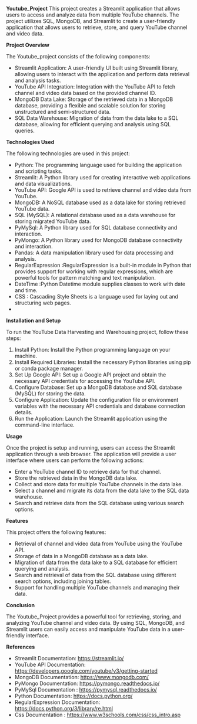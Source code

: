  **Youtube_Project**
This project creates a Streamlit application that allows users to access and analyze data from multiple YouTube channels. The project utilizes SQL, MongoDB, and Streamlit to create a user-friendly application that allows users to retrieve, store, and query YouTube channel and video data.

**Project Overview**

The Youtube_project consists of the following components:
- Streamlit Application: A user-friendly UI built using Streamlit library, allowing users to interact with the application and perform data retrieval and analysis tasks.
- YouTube API Integration: Integration with the YouTube API to fetch channel and video data based on the provided channel ID.
- MongoDB Data Lake: Storage of the retrieved data in a MongoDB database, providing a flexible and scalable solution for storing unstructured and semi-structured data.
- SQL Data Warehouse: Migration of data from the data lake to a SQL database, allowing for efficient querying and analysis using SQL queries.

**Technologies Used**

The following technologies are used in this project:
- Python: The programming language used for building the application and scripting tasks.
- Streamlit: A Python library used for creating interactive web applications and data visualizations.
- YouTube API: Google API is used to retrieve channel and video data from YouTube.
- MongoDB: A NoSQL database used as a data lake for storing retrieved YouTube data.
- SQL (MySQL): A relational database used as a data warehouse for storing migrated YouTube data.
- PyMySql: A Python library used for SQL database connectivity and interaction.
- PyMongo: A Python library used for MongoDB database connectivity and interaction.
- Pandas: A data manipulation library used for data processing and analysis.
- RegularExpression :RegularExpression is a built-in module in Python that provides support for working with regular expressions, which are powerful tools for pattern matching and text manipulation.
- DateTime :Python Datetime module supplies classes to work with date and time.
- CSS : Cascading Style Sheets is a language used for laying out and structuring web pages.
- 
**Installation and Setup**

To run the YouTube Data Harvesting and Warehousing project, follow these steps:
1. Install Python: Install the Python programming language on your machine.
2. Install Required Libraries: Install the necessary Python libraries using pip or conda package manager.
3. Set Up Google API: Set up a Google API project and obtain the necessary API credentials for accessing the YouTube API.
4. Configure Database: Set up a MongoDB database and SQL database (MySQL) for storing the data.
5. Configure Application: Update the configuration file or environment variables with the necessary API credentials and database connection details.
6. Run the Application: Launch the Streamlit application using the command-line interface.

**Usage**

Once the project is setup and running, users can access the Streamlit application through a web browser. The application will provide a user interface where users can perform the following actions:
- Enter a YouTube channel ID to retrieve data for that channel.
- Store the retrieved data in the MongoDB data lake.
- Collect and store data for multiple YouTube channels in the data lake.
- Select a channel and migrate its data from the data lake to the SQL data warehouse.
- Search and retrieve data from the SQL database using various search options.

**Features**

This project offers the following features:
- Retrieval of channel and video data from YouTube using the YouTube API.
- Storage of data in a MongoDB database as a data lake.
- Migration of data from the data lake to a SQL database for efficient querying and analysis.
- Search and retrieval of data from the SQL database using different search options, including joining tables.
- Support for handling multiple YouTube channels and managing their data.

**Conclusion**

The Youtube_Project provides a powerful tool for retrieving, storing, and analyzing YouTube channel and video data. By using SQL, MongoDB, and Streamlit users can easily access and manipulate YouTube data in a user-friendly interface. 

**References**

- Streamlit Documentation: https://streamlit.io/
- YouTube API Documentation: https://developers.google.com/youtube/v3/getting-started
- MongoDB Documentation: https://www.mongodb.com/
- PyMongo Documentation: https://pymongo.readthedocs.io/
- PyMySql Documentation : https://pymysql.readthedocs.io/
- Python Documentation: https://docs.python.org/
- RegularExpression Documentation: https://docs.python.org/3/library/re.html
- Css Documentation : https://www.w3schools.com/css/css_intro.asp
